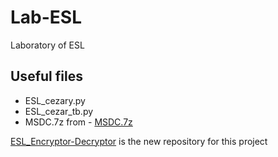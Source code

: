# Lab-ESL
Laboratory of ESL
## Useful files
* ESL_cezary.py 
* ESL_cezar_tb.py
* MSDC.7z from - [MSDC.7z](https://github.com/MateuszSalamon/ESL_Encryptor-Decryptor)

 [ESL_Encryptor-Decryptor](https://github.com/MateuszSalamon/ESL_Encryptor-Decryptor) is the new repository for this project 
